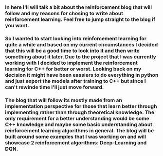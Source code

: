 ### In here I'll will talk a bit about the reinforcement blog that will follow and my reasons for chosing to write about reinforcement learning. Feel free to jump straight to the blog if you want.

### So I wanted to start looking into reinforcement learning for quite a while and based on my current circumstances I decided that this will be a good time to look into it and then write something about it later. Due to the project that I was currently working with I decided to implement the reinforcement learning for C++ for better or worst. Looking back on my decision it might have been eassiers to do everything in python and just export the models after training to C++ but since I can't rewinde time I'll just move forward.

### The blog that will follow its mostly made from an implementation perspective for those that learn better through implementing rather than through theoretical knowledge. The only requirement for a better understanding would be some C++ knowledge and maybe some basic understanding about reinforcement learning algorithms in general. The blog will be built around some examples that I was working on and will showcase 2 reinforcement algorithms: Deep-Learning and DQN.
